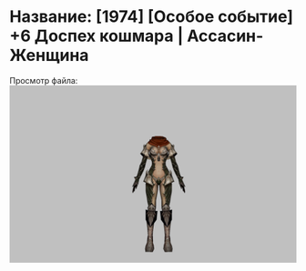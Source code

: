 # Название: [1974] [Особое событие] +6 Доспех кошмара | Ассасин-Женщина

Просмотр файла:
![p070003.png](p070003.png)